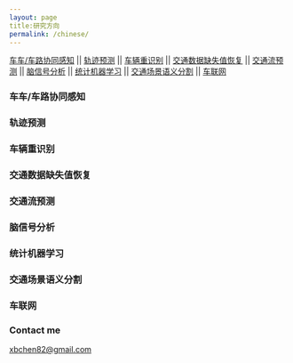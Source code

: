 ```yaml
---
layout: page
title:研究方向 
permalink: /chinese/
---
```


[车车/车路协同感知](#车车/车路协同感知)  ||  [轨迹预测](#轨迹预测)  ||  [车辆重识别](#车辆重识别)  ||  [交通数据缺失值恢复](#交通数据缺失值恢复)  ||  [交通流预测](#交通流预测)  ||  [脑信号分析](#脑信号分析)    ||  [统计机器学习](#统计机器学习)  ||  [交通场景语义分割](#交通场景语义分割)  ||  [车联网](#车联网)



### 车车/车路协同感知

### 轨迹预测

### 车辆重识别

### 交通数据缺失值恢复

### 交通流预测

### 脑信号分析

### 统计机器学习

### 交通场景语义分割

### 车联网


### Contact me

[xbchen82@gmail.com](mailto:xbchen82@gmail.com)